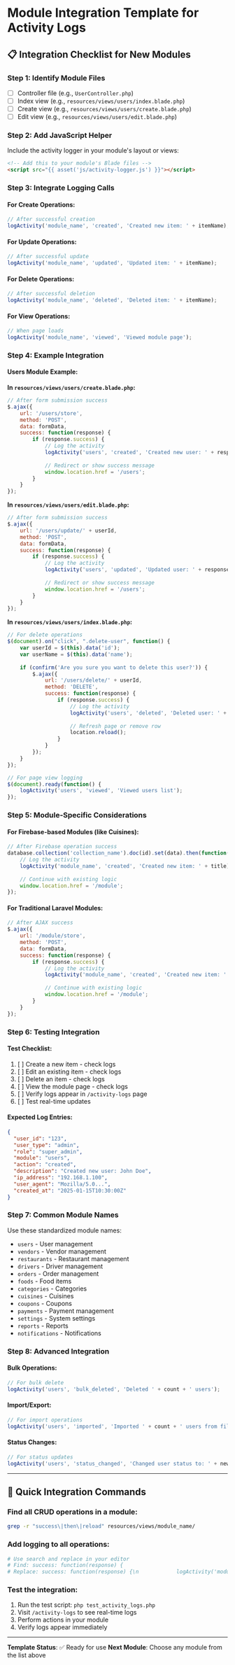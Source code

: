 # Module Integration Template for Activity Logs

## 📋 **Integration Checklist for New Modules**

### **Step 1: Identify Module Files**
- [ ] Controller file (e.g., `UserController.php`)
- [ ] Index view (e.g., `resources/views/users/index.blade.php`)
- [ ] Create view (e.g., `resources/views/users/create.blade.php`)
- [ ] Edit view (e.g., `resources/views/users/edit.blade.php`)

### **Step 2: Add JavaScript Helper**
Include the activity logger in your module's layout or views:

```html
<!-- Add this to your module's Blade files -->
<script src="{{ asset('js/activity-logger.js') }}"></script>
```

### **Step 3: Integrate Logging Calls**

#### **For Create Operations:**
```javascript
// After successful creation
logActivity('module_name', 'created', 'Created new item: ' + itemName);
```

#### **For Update Operations:**
```javascript
// After successful update
logActivity('module_name', 'updated', 'Updated item: ' + itemName);
```

#### **For Delete Operations:**
```javascript
// After successful deletion
logActivity('module_name', 'deleted', 'Deleted item: ' + itemName);
```

#### **For View Operations:**
```javascript
// When page loads
logActivity('module_name', 'viewed', 'Viewed module page');
```

### **Step 4: Example Integration**

#### **Users Module Example:**

**In `resources/views/users/create.blade.php`:**
```javascript
// After form submission success
$.ajax({
    url: '/users/store',
    method: 'POST',
    data: formData,
    success: function(response) {
        if (response.success) {
            // Log the activity
            logActivity('users', 'created', 'Created new user: ' + response.user.name);
            
            // Redirect or show success message
            window.location.href = '/users';
        }
    }
});
```

**In `resources/views/users/edit.blade.php`:**
```javascript
// After form submission success
$.ajax({
    url: '/users/update/' + userId,
    method: 'POST',
    data: formData,
    success: function(response) {
        if (response.success) {
            // Log the activity
            logActivity('users', 'updated', 'Updated user: ' + response.user.name);
            
            // Redirect or show success message
            window.location.href = '/users';
        }
    }
});
```

**In `resources/views/users/index.blade.php`:**
```javascript
// For delete operations
$(document).on("click", ".delete-user", function() {
    var userId = $(this).data('id');
    var userName = $(this).data('name');
    
    if (confirm('Are you sure you want to delete this user?')) {
        $.ajax({
            url: '/users/delete/' + userId,
            method: 'DELETE',
            success: function(response) {
                if (response.success) {
                    // Log the activity
                    logActivity('users', 'deleted', 'Deleted user: ' + userName);
                    
                    // Refresh page or remove row
                    location.reload();
                }
            }
        });
    }
});

// For page view logging
$(document).ready(function() {
    logActivity('users', 'viewed', 'Viewed users list');
});
```

### **Step 5: Module-Specific Considerations**

#### **For Firebase-based Modules (like Cuisines):**
```javascript
// After Firebase operation success
database.collection('collection_name').doc(id).set(data).then(function(result) {
    // Log the activity
    logActivity('module_name', 'created', 'Created new item: ' + title);
    
    // Continue with existing logic
    window.location.href = '/module';
});
```

#### **For Traditional Laravel Modules:**
```javascript
// After AJAX success
$.ajax({
    url: '/module/store',
    method: 'POST',
    data: formData,
    success: function(response) {
        if (response.success) {
            // Log the activity
            logActivity('module_name', 'created', 'Created new item: ' + response.data.name);
            
            // Continue with existing logic
            window.location.href = '/module';
        }
    }
});
```

### **Step 6: Testing Integration**

#### **Test Checklist:**
1. [ ] Create a new item - check logs
2. [ ] Edit an existing item - check logs
3. [ ] Delete an item - check logs
4. [ ] View the module page - check logs
5. [ ] Verify logs appear in `/activity-logs` page
6. [ ] Test real-time updates

#### **Expected Log Entries:**
```json
{
  "user_id": "123",
  "user_type": "admin",
  "role": "super_admin",
  "module": "users",
  "action": "created",
  "description": "Created new user: John Doe",
  "ip_address": "192.168.1.100",
  "user_agent": "Mozilla/5.0...",
  "created_at": "2025-01-15T10:30:00Z"
}
```

### **Step 7: Common Module Names**

Use these standardized module names:
- `users` - User management
- `vendors` - Vendor management
- `restaurants` - Restaurant management
- `drivers` - Driver management
- `orders` - Order management
- `foods` - Food items
- `categories` - Categories
- `cuisines` - Cuisines
- `coupons` - Coupons
- `payments` - Payment management
- `settings` - System settings
- `reports` - Reports
- `notifications` - Notifications

### **Step 8: Advanced Integration**

#### **Bulk Operations:**
```javascript
// For bulk delete
logActivity('users', 'bulk_deleted', 'Deleted ' + count + ' users');
```

#### **Import/Export:**
```javascript
// For import operations
logActivity('users', 'imported', 'Imported ' + count + ' users from file');
```

#### **Status Changes:**
```javascript
// For status updates
logActivity('users', 'status_changed', 'Changed user status to: ' + newStatus);
```

---

## 🚀 **Quick Integration Commands**

### **Find all CRUD operations in a module:**
```bash
grep -r "success\|then\|reload" resources/views/module_name/
```

### **Add logging to all operations:**
```bash
# Use search and replace in your editor
# Find: success: function(response) {
# Replace: success: function(response) {\n            logActivity('module_name', 'action', 'description');
```

### **Test the integration:**
1. Run the test script: `php test_activity_logs.php`
2. Visit `/activity-logs` to see real-time logs
3. Perform actions in your module
4. Verify logs appear immediately

---

**Template Status**: ✅ Ready for use
**Next Module**: Choose any module from the list above
